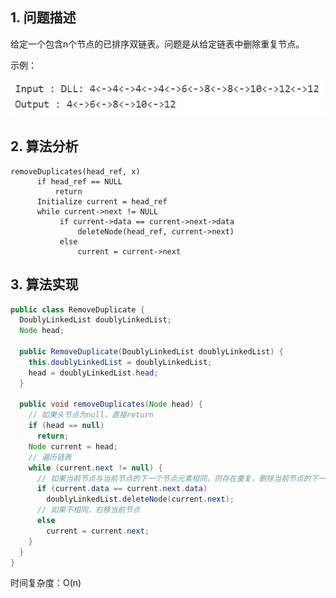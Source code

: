 ## 1. 问题描述

给定一个包含n个节点的已排序双链表。问题是从给定链表中删除重复节点。

示例：

<img src="../assets/RemoveDuplicate_InSortedDoublyLinkedList.png">

## 2. 算法分析

```
removeDuplicates(head_ref, x)
      if head_ref == NULL
          return
      Initialize current = head_ref
      while current->next != NULL
           if current->data == current->next->data
               deleteNode(head_ref, current->next)
           else
               current = current->next
```

## 3. 算法实现

```java
public class RemoveDuplicate {
  DoublyLinkedList doublyLinkedList;
  Node head;

  public RemoveDuplicate(DoublyLinkedList doublyLinkedList) {
    this.doublyLinkedList = doublyLinkedList;
    head = doublyLinkedList.head;
  }

  public void removeDuplicates(Node head) {
    // 如果头节点为null，直接return
    if (head == null)
      return;
    Node current = head;
    // 遍历链表
    while (current.next != null) {
      // 如果当前节点与当前节点的下一个节点元素相同，则存在重复，删除当前节点的下一个节点
      if (current.data == current.next.data)
        doublyLinkedList.deleteNode(current.next);
      // 如果不相同，右移当前节点
      else
        current = current.next;
    }
  }
}
```

时间复杂度：O(n)
